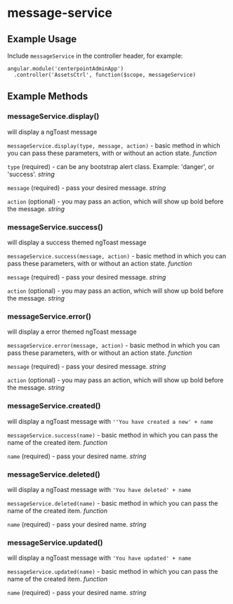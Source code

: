 message-service
===

## Example Usage
Include `messageService` in the controller header, for example:
```
angular.module('centerpointAdminApp')
  .controller('AssetsCtrl', function($scope, messageService)
```
## Example Methods
### messageService.display()
will display a ngToast message

`messageService.display(type, message, action)` - basic method in which you can pass these parameters, with or without an action state. _function_

`type` (required) - can be any bootstrap alert class. Example: 'danger', or 'success'. _string_

`message` (required) - pass your desired message. _string_

`action` (optional) - you may pass an action, which will show up bold before the message. _string_

### messageService.success()
will display a success themed ngToast message

`messageService.success(message, action)` - basic method in which you can pass these parameters, with or without an action state. _function_

`message` (required) - pass your desired message. _string_

`action` (optional) - you may pass an action, which will show up bold before the message. _string_

### messageService.error()
will display a error themed ngToast message

`messageService.error(message, action)` - basic method in which you can pass these parameters, with or without an action state. _function_

`message` (required) - pass your desired message. _string_

`action` (optional) - you may pass an action, which will show up bold before the message. _string_

### messageService.created()
will display a ngToast message with ``''You have created a new' + name``

`messageService.success(name)` - basic method in which you can pass the name of the created item. _function_

`name` (required) - pass your desired name. _string_

### messageService.deleted()
will display a ngToast message with ``'You have deleted' + name``

`messageService.deleted(name)` - basic method in which you can pass the name of the created item. _function_

`name` (required) - pass your desired name. _string_


### messageService.updated()
will display a ngToast message with ``'You have updated' + name``

`messageService.updated(name)` - basic method in which you can pass the name of the created item. _function_

`name` (required) - pass your desired name. _string_
